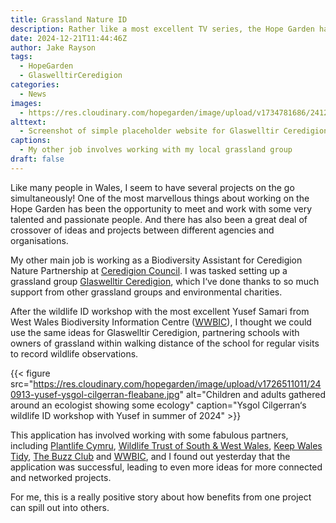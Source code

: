```yaml
---
title: Grassland Nature ID
description: Rather like a most excellent TV series, the Hope Garden has started to spin-off a variety of different ideas and projects
date: 2024-12-21T11:44:46Z
author: Jake Rayson 
tags: 
  - HopeGarden
  - GlaswelltirCeredigion
categories: 
  - News
images:
  - https://res.cloudinary.com/hopegarden/image/upload/v1734781686/241221-glaswelltir-ceredigion-website.jpg
alttext: 
  - Screenshot of simple placeholder website for Glaswelltir Ceredigion
captions: 
  - My other job involves working with my local grassland group
draft: false
---
```


Like many people in Wales, I seem to have several projects on the go simultaneously! One of the most marvellous things about working on the Hope Garden has been the opportunity to meet and work with some very talented and passionate people. And there has also been a great deal of crossover of ideas and projects between different agencies and organisations.

My other main job is working as a Biodiversity Assistant for Ceredigion Nature Partnership at [Ceredigion Council](https://ceredigion.gov.uk). I was tasked setting up a grassland group [Glaswelltir Ceredigion](http://glaswelltirceredigion.cymru), which I‘ve done thanks to so much support from other grassland groups and environmental charities.  

After the wildlife ID workshop with the most excellent Yusef Samari from West Wales Biodiversity Information Centre ([WWBIC](https://www.wwbic.org.uk)), I thought we could use the same ideas for Glaswelltir Ceredigion, partnering schools with owners of grassland within walking distance of the school for regular visits to record wildlife observations.

{{< figure src="https://res.cloudinary.com/hopegarden/image/upload/v1726511011/240913-yusef-ysgol-cilgerran-fleabane.jpg" alt="Children and adults gathered around an ecologist showing some ecology" caption="Ysgol Cilgerran‘s wildlife ID workshop with Yusef in summer of 2024" >}}

This application has involved working with some fabulous partners, including [Plantlife Cymru](https://www.plantlife.org.uk/about-us/plantlife-cymru/), [Wildlife Trust of South & West Wales](https://www.welshwildlife.org), [Keep Wales Tidy](https://keepwalestidy.cymru), [The Buzz Club](https://www.thebuzzclub.uk) and [WWBIC](https://www.wwbic.org.uk), and I found out yesterday that the application was successful, leading to even more ideas for more connected and networked projects.

For me, this is a really positive story about how benefits from one project can spill out into others.

